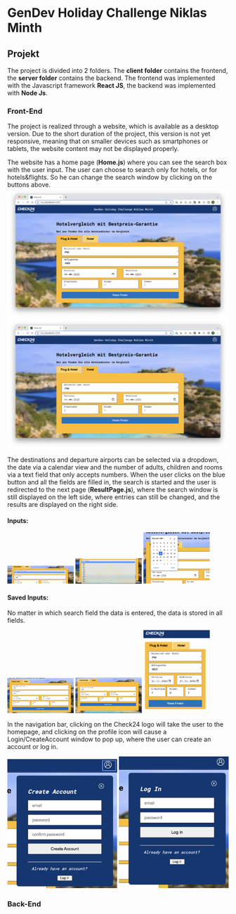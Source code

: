 # GenDev Holiday Challenge Niklas Minth


## Projekt
The project is divided into 2 folders. The **client folder** contains the frontend, the **server folder** contains the backend.
The frontend was implemented with the Javascript framework **React JS**, the backend was implemented with **Node Js**.

### Front-End
The project is realized through a website, which is available as a desktop version. Due to the short duration of the project, this version is not yet responsive, meaning that on smaller devices such as smartphones or tablets, the website content may not be displayed properly.

The website has a home page (**Home.js**) where you can see the search box with the user input. The user can choose to search only for hotels, or for hotels&flights. So he can change the search window by clicking on the buttons above.
![Homepage-Flug&Hotel-SearchWindow](./README-IMAGES/Home-Flug&Hotel.png)
![Homepage-Hotel-SearchWindow](./README-IMAGES/Home-Hotel.png)

The destinations and departure airports can be selected via a dropdown, the date via a calendar view and the number of adults, children and rooms via a text field that only accepts numbers. When the user clicks on the blue button and all the fields are filled in, the search is started and the user is redirected to the next page (**ResultPage.js**), where the search window is still displayed on the left side, where entries can still be changed, and the results are displayed on the right side.

#### Inputs:
<div display='flex'>
<img src='./README-IMAGES/Reiseziel-Dropdown.png' width='30%'>
<img src='./README-IMAGES/Abflughafen-Dropdown.png' width='30%'>
<img src='./README-IMAGES/Datum-Eingabe.png' width='30%'>
</div>


#### Saved Inputs:
No matter in which search field the data is entered, the data is stored in all fields.
<div display='flex'>
<img src='./README-IMAGES/Eingabe-Gespeichert.png' width='30%'>
<img src='./README-IMAGES/Eingabe-Gespeichert-Hotel.png' width='30%'>
<img src='./README-IMAGES/Eingabe-Gespeichert-Filter.png' width='30%'>
</div>



In the navigation bar, clicking on the Check24 logo will take the user to the homepage, and clicking on the profile icon will cause a Login/CreateAccount window to pop up, where the user can create an account or log in.
<div display='flex'>
<img src='./README-IMAGES/Create-Account.png' width='250px'>
<img src='./README-IMAGES/LogIn.png' width='250px'>
</div>

### Back-End

